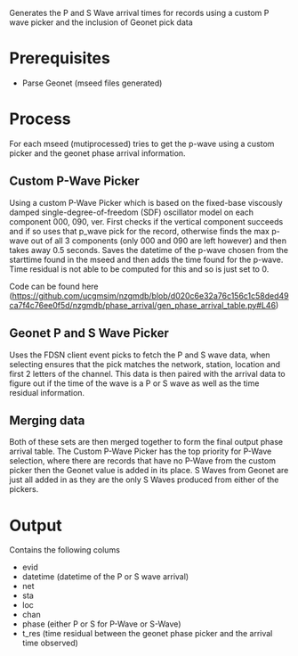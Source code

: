 Generates the P and S Wave arrival times for records using a custom P wave picker and the inclusion of Geonet pick data

# Prerequisites
- Parse Geonet (mseed files generated)

# Process
For each mseed (mutiprocessed) tries to get the p-wave using a custom picker and the geonet phase arrival information.

## Custom P-Wave Picker
Using a custom P-Wave Picker which is based on the fixed-base viscously damped single-degree-of-freedom (SDF) oscillator model on each component 000, 090, ver.
First checks if the vertical component succeeds and if so uses that p_wave pick for the record, otherwise finds the max p-wave out of all 3 components (only 000 and 090 are left however) and then takes away 0.5 seconds.
Saves the datetime of the p-wave chosen from the starttime found in the mseed and then adds the time found for the p-wave. Time residual is not able to be computed for this and so is just set to 0.

Code can be found here (https://github.com/ucgmsim/nzgmdb/blob/d020c6e32a76c156c1c58ded49ca7f4c76ee0f5d/nzgmdb/phase_arrival/gen_phase_arrival_table.py#L46)

## Geonet P and S Wave Picker
Uses the FDSN client event picks to fetch the P and S wave data, when selecting ensures that the pick matches the network, station, location and first 2 letters of the channel.
This data is then paired with the arrival data to figure out if the time of the wave is a P or S wave as well as the time residual information.

## Merging data
Both of these sets are then merged together to form the final output phase arrival table.
The Custom P-Wave Picker has the top priority for P-Wave selection, where there are records that have no P-Wave from the custom picker then the Geonet value is added in its place.
S Waves from Geonet are just all added in as they are the only S Waves produced from either of the pickers.

# Output
Contains the following colums
* evid
* datetime (datetime of the P or S wave arrival)
* net
* sta
* loc
* chan
* phase (either P or S for P-Wave or S-Wave)
* t_res (time residual between the geonet phase picker and the arrival time observed)